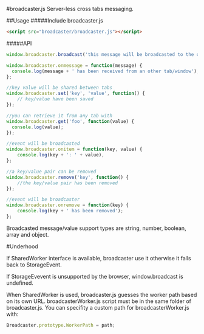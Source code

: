 #broadcaster.js
Server-less cross tabs messaging.

##Usage
#####Include broadcaster.js
```html
<script src="broadcaster/broadcaster.js"></script>
```

#####API

```javascript
window.broadcaster.broadcast('this message will be broadcasted to the other tabs');

window.broadcaster.onmessage = function(message) {
  console.log(message + ' has been received from an other tab/window');
};

//key value will be shared between tabs
window.broadcaster.set('key', 'value', function() {
	// key/value have been saved
});

//you can retrieve it from any tab with
window.broadcaster.get('foo', function(value) {
  console.log(value);
});

//event will be broadcasted
window.broadcaster.onitem = function(key, value) {
	console.log(key + ': ' + value),
};

//a key/value pair can be removed
window.broadcaster.remove('key', function() {
	//the key/value pair has been removed
});

//event will be broadcaster
window.broadcaster.onremove = function(key) {
	console.log(key + ' has been removed');
};
```

Broadcasted message/value support types are string, number, boolean, array and object.

#Underhood

If SharedWorker interface is available, broadcaster use it otherwise it falls back to StorageEvent.

If StorageEvevent is unsupported by the browser, window.broadcast is undefined.

When SharedWorker is used, broadcaster.js guesses the worker path based on its own URL. broadcasterWorker.js script must be in the same folder of broadcaster.js. You can specifity a custom path for broadcasterWorker.js with:
```javascript
Broadcaster.prototype.WorkerPath = path;
```

